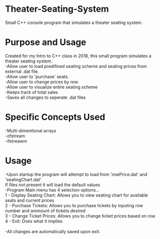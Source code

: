 # Theater-Seating-System
Small C++ console program that simulates a theater seating system.  <br/>

# Purpose and Usage
Created for my Intro to C++ class in 2018, this small program simulates a theater seating system.<br/>
     -Allow user to load predifined seating scheme and seating prices from external .dat file.  <br/>
		 -Allow user to 'purchase' seats.<br/>
		 -Allow user to change prices by row.<br/>
		 -Allow user to visualize entire seating scheme<br/>
		 -Keeps track of total sales<br/>
		 -Saves all changes to seperate .dat files<br/>
     
# Specific Concepts Used

-Multi-dimentional arrays <br/>
-ofstream <br/>
-ifstreawm <br/>

# Usage

-Upon startup the program will attempt to load from 'rowPrice.dat' and 'seatingChart.dat'<br/>
 If files not present it will load the default values<br/>
-Program Main menu has 4 selection options...<br/>
  1 - Display Seating Chart: Allows you to view seating chart for available seats and current prices<br/>
  2 - Purchase Tickets: Allows you to purchase tickets by inputing row number and ammount of tickets desired<br/>
  3 - Change Ticket Prices: Allows you to change ticket prices based on row<br/>
  4 - Exit: Does what it implies<br/>
 <br/>
 -All changes are automatically saved upon exit.



